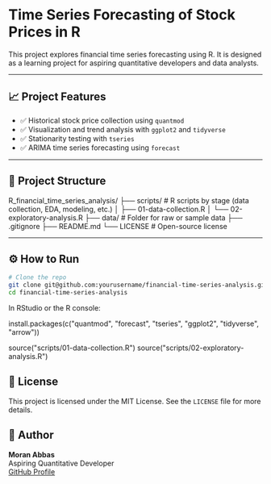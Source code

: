 # Time Series Forecasting of Stock Prices in R

This project explores financial time series forecasting using R. It is designed as a learning project for aspiring quantitative developers and data analysts.

---

## 📈 Project Features

- ✅ Historical stock price collection using `quantmod`
- ✅ Visualization and trend analysis with `ggplot2` and `tidyverse`
- ✅ Stationarity testing with `tseries`
- ✅ ARIMA time series forecasting using `forecast`

---

## 📁 Project Structure

R_financial_time_series_analysis/
├── scripts/                  # R scripts by stage (data collection, EDA, modeling, etc.)
│   ├── 01-data-collection.R
│   └── 02-exploratory-analysis.R
├── data/                    # Folder for raw or sample data
├── .gitignore
├── README.md
└── LICENSE                  # Open-source license

---

## ⚙️ How to Run

```bash
# Clone the repo
git clone git@github.com:yourusername/financial-time-series-analysis.git
cd financial-time-series-analysis
```


In RStudio or the R console:

install.packages(c("quantmod", "forecast", "tseries", "ggplot2", "tidyverse", "arrow"))

source("scripts/01-data-collection.R")
source("scripts/02-exploratory-analysis.R")


## 📄 License

This project is licensed under the MIT License. See the `LICENSE` file for more details.

## 👤 Author

**Moran Abbas**  
Aspiring Quantitative Developer  
[GitHub Profile](https://github.com/Hillskiller)